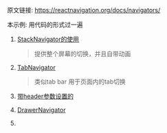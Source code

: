 原文链接: https://reactnavigation.org/docs/navigators/

本示例: 用代码的形式过一遍

1. [StackNavigator的使用](demo1.md)

   > 提供整个屏幕的切换，并且自带动画

2. [TabNavigator](demo2.md)

   > 类似tab bar  用于页面内的tab切换

3. [带header参数设置的](demo3.md)

4. [DrawerNavigator](demo4.md)

5. ​

